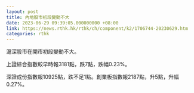 ```yaml
---
layout: post
title: 內地股市初段變動不大
date: 2023-06-29 09:39:05.000000000 +08:00
link: https://news.rthk.hk/rthk/ch/component/k2/1706744-20230629.htm
categories: rthk
---
```


滬深股市在開市初段變動不大。

上證綜合指數較早時報3181點，跌7點，跌幅0.23%。

深證成份指數報10925點，跌不足1點。創業板指數報2187點，升5點，升幅0.27%。
